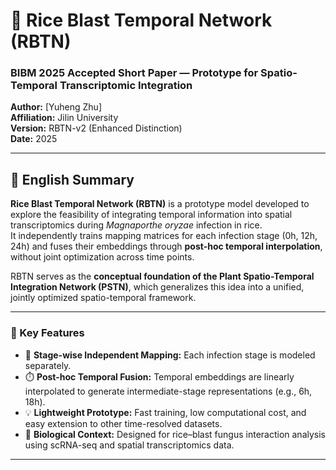 # 🌾 Rice Blast Temporal Network (RBTN)
### BIBM 2025 Accepted Short Paper — Prototype for Spatio-Temporal Transcriptomic Integration  
**Author:** [Yuheng Zhu]  
**Affiliation:** Jilin University  
**Version:** RBTN-v2 (Enhanced Distinction)  
**Date:** 2025  

---

## 🧠 English Summary

**Rice Blast Temporal Network (RBTN)** is a prototype model developed to explore the feasibility of integrating temporal information into spatial transcriptomics during *Magnaporthe oryzae* infection in rice.  
It independently trains mapping matrices for each infection stage (0h, 12h, 24h) and fuses their embeddings through **post-hoc temporal interpolation**, without joint optimization across time points.  

RBTN serves as the **conceptual foundation of the Plant Spatio-Temporal Integration Network (PSTN)**, which generalizes this idea into a unified, jointly optimized spatio-temporal framework.

---

### 🚀 Key Features
- 🧬 **Stage-wise Independent Mapping:** Each infection stage is modeled separately.  
- ⏱️ **Post-hoc Temporal Fusion:** Temporal embeddings are linearly interpolated to generate intermediate-stage representations (e.g., 6h, 18h).  
- 💡 **Lightweight Prototype:** Fast training, low computational cost, and easy extension to other time-resolved datasets.  
- 🌿 **Biological Context:** Designed for rice–blast fungus interaction analysis using scRNA-seq and spatial transcriptomics data.

---
